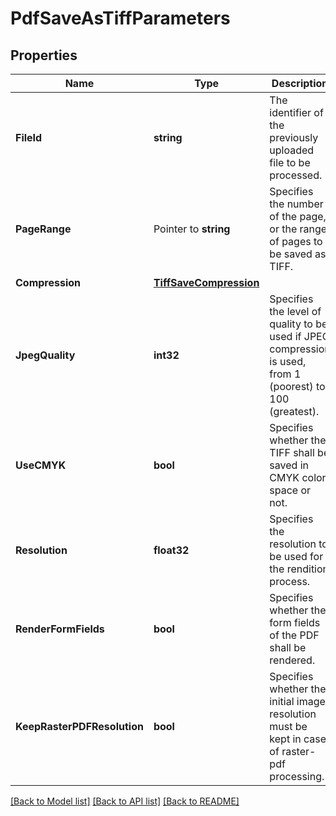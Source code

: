 # PdfSaveAsTiffParameters

## Properties

Name | Type | Description | Notes
------------ | ------------- | ------------- | -------------
**FileId** | **string** | The identifier of the previously uploaded file to be processed. | 
**PageRange** | Pointer to **string** | Specifies the number of the page, or the range of pages to be saved as TIFF. | [optional] [default to *]
**Compression** | [**TiffSaveCompression**](TiffSaveCompression.md) |  | [optional] 
**JpegQuality** | **int32** | Specifies the level of quality to be used if JPEG compression is used, from 1 (poorest) to 100 (greatest). | [optional] [default to 75]
**UseCMYK** | **bool** | Specifies whether the TIFF shall be saved in CMYK color space or not. | [optional] [default to false]
**Resolution** | **float32** | Specifies the resolution to be used for the rendition process. | [optional] [default to 200]
**RenderFormFields** | **bool** | Specifies whether the form fields of the PDF shall be rendered. | [optional] [default to false]
**KeepRasterPDFResolution** | **bool** | Specifies whether the initial image resolution must be kept in case of raster-pdf processing. | [optional] [default to true]

[[Back to Model list]](../README.md#documentation-for-models) [[Back to API list]](../README.md#documentation-for-api-endpoints) [[Back to README]](../README.md)


